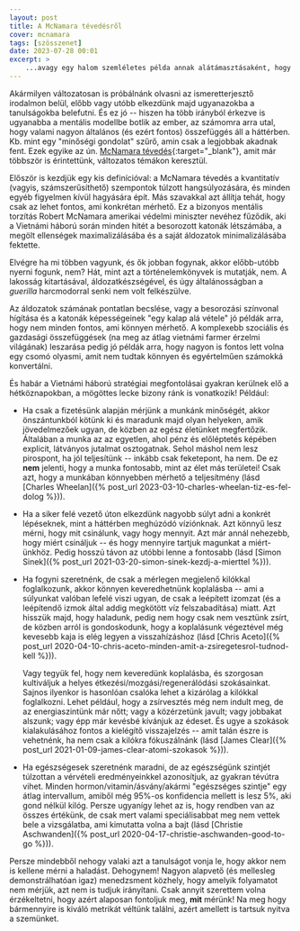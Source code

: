 ```yaml
---
layout: post
title: A McNamara tévedésről
cover: mcnamara
tags: [szösszenet]
date: 2023-07-28 00:01
excerpt: >
    ...avagy egy halom szemléletes példa annak alátámasztásaként, hogy nem minden számít, ami könnyen mérhető -- és hogy nem minden könnyen mérhető, ami számít!
---
```


Akármilyen változatosan is próbálnánk olvasni az ismeretterjesztő irodalmon belül, előbb vagy utóbb elkezdünk majd ugyanazokba a tanulságokba belefutni.
És ez jó -- hiszen ha több irányból érkezve is ugyanabba a mentális modellbe botlik az ember, az számomra arra utal, hogy valami nagyon általános (és ezért fontos) összefüggés áll a háttérben.
Kb. mint egy "minőségi gondolat" szűrő, amin csak a legjobbak akadnak fent.
Ezek egyike az ún. [McNamara tévedés](https://en.wikipedia.org/wiki/McNamara_fallacy){:target="_blank"}, amit már többször is érintettünk, változatos témákon keresztül.

Először is kezdjük egy kis definícióval: a McNamara tévedés a kvantitatív (vagyis, számszerűsíthető) szempontok túlzott hangsúlyozására, és minden egyéb figyelmen kívül hagyására épít.
Más szavakkal azt állítja tehát, hogy csak az lehet fontos, ami konkrétan mérhető.
Ez a bizonyos mentális torzítás Robert McNamara amerikai védelmi miniszter nevéhez fűződik, aki a Vietnámi háború során minden hitét a besorozott katonák létszámába, a megölt ellenségek maximalizálásába és a saját áldozatok minimalizálásába fektette.

Elvégre ha mi többen vagyunk, és ők jobban fogynak, akkor előbb-utóbb nyerni fogunk, nem?
Hát, mint azt a történelemkönyvek is mutatják, nem.
A lakosság kitartásával, áldozatkészségével, és úgy általánosságban a *guerilla* harcmodorral senki nem volt felkészülve.

Az áldozatok számának pontatlan becslése, vagy a besorozási színvonal hígítása és a katonák képességeinek "egy kalap alá vétele" jó példák arra, hogy nem minden fontos, ami könnyen mérhető.
A komplexebb szociális és gazdasági összefüggések (na meg az átlag vietnámi farmer érzelmi világának) leszarása pedig jó példák arra, hogy nagyon is fontos lett volna egy csomó olyasmi, amit nem tudtak könnyen és egyértelműen számokká konvertálni.

És habár a Vietnámi háború stratégiai megfontolásai gyakran kerülnek elő a hétköznapokban, a mögöttes lecke bizony ránk is vonatkozik!
Például:

- Ha csak a fizetésünk alapján mérjünk a munkánk minőségét, akkor önszántunkból kötünk ki és maradunk majd olyan helyeken, amik jövedelmezőek ugyan, de közben az egész életünket megfertőzik.
  Általában a munka az az egyetlen, ahol pénz és előléptetés képében explicit, látványos jutalmat osztogatnak.
  Sehol máshol nem lesz pirospont, ha jól teljesítünk -- inkább csak feketepont, ha nem.
  De ez **nem** jelenti, hogy a munka fontosabb, mint az élet más területei!
  Csak azt, hogy a munkában könnyebben mérhető a teljesítmény (lásd [Charles Wheelan]({% post_url 2023-03-10-charles-wheelan-tiz-es-fel-dolog %})).

- Ha a siker felé vezető úton elkezdünk nagyobb súlyt adni a konkrét lépéseknek, mint a háttérben meghúzódó víziónknak.
  Azt könnyű lesz mérni, hogy mit csinálunk, vagy hogy mennyit.
  Azt már annál nehezebb, hogy miért csináljuk -- és hogy mennyire tartjuk magunkat a miért-ünkhöz.
  Pedig hosszú távon az utóbbi lenne a fontosabb (lásd [Simon Sinek]({% post_url 2021-03-20-simon-sinek-kezdj-a-mierttel %})).

- Ha fogyni szeretnénk, de csak a mérlegen megjelenő kilókkal foglalkozunk, akkor könnyen keveredhetnünk koplalásba -- ami a súlyunkat valóban lefelé viszi ugyan, de csak a leépített izomzat (és a leépítendő izmok által addig megkötött víz felszabadítása) miatt.
  Azt hisszük majd, hogy haladunk, pedig nem hogy csak nem vesztünk zsírt, de közben arról is gondoskodunk, hogy a koplalásunk végeztével még kevesebb kaja is elég legyen a visszahízáshoz (lásd [Chris Aceto]({% post_url 2020-04-10-chris-aceto-minden-amit-a-zsiregetesrol-tudnod-kell %})).
  
  Vagy tegyük fel, hogy nem keveredünk koplalásba, és szorgosan kultiváljuk a helyes étkezési/mozgási/regenerálódási szokásainkat.
  Sajnos ilyenkor is hasonlóan csalóka lehet a kizárólag a kilókkal foglalkozni.
  Lehet például, hogy a zsírvesztés még nem indult meg, de az energiaszintünk már nőtt; vagy a közérzetünk javult; vagy jobbakat alszunk; vagy épp már kevésbé kívánjuk az édeset.
  És ugye a szokások kialakulásához fontos a kielégítő visszajelzés -- amit talán 
  észre is vehetnénk, ha nem csak a kilókra fókuszálnánk (lásd [James Clear]({% post_url 2021-01-09-james-clear-atomi-szokasok %})).

- Ha egészségesek szeretnénk maradni, de az egészségünk szintjét túlzottan a vérvételi eredményeinkkel azonosítjuk, az gyakran tévútra vihet.
  Minden hormon/vitamin/ásvány/akármi "egészséges szintje" egy átlag intervallum, amiből még 95%-os konfidencia mellett is lesz 5%, aki gond nélkül kilóg.
  Persze ugyanígy lehet az is, hogy rendben van az összes értékünk, de csak mert valami speciálisabbat meg nem vettek bele a vizsgálatba, ami kimutatta volna a bajt (lásd [Christie Aschwanden]({% post_url 2020-04-17-christie-aschwanden-good-to-go %})).

Persze mindebből nehogy valaki azt a tanulságot vonja le, hogy akkor nem is kellene mérni a haladást.
Dehogynem!
Nagyon alapvető (és mellesleg demonstrálhatóan igaz) menedzsment közhely, hogy amelyik folyamatot nem mérjük, azt nem is tudjuk irányítani.
Csak annyit szerettem volna érzékeltetni, hogy azért alaposan fontoljuk meg, **mit** mérünk!
Na meg hogy bármennyire is kiváló metrikát véltünk találni, azért amellett is tartsuk nyitva a szemünket.